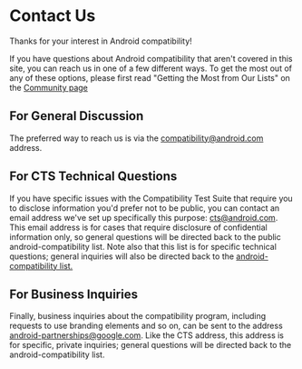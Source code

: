 <!--
   Copyright 2010 The Android Open Source Project 

   Licensed under the Apache License, Version 2.0 (the "License"); 
   you may not use this file except in compliance with the License.
   You may obtain a copy of the License at

       http://www.apache.org/licenses/LICENSE-2.0

   Unless required by applicable law or agreed to in writing, software
   distributed under the License is distributed on an "AS IS" BASIS,
   WITHOUT WARRANTIES OR CONDITIONS OF ANY KIND, either express or implied.
   See the License for the specific language governing permissions and
   limitations under the License.
-->

# Contact Us #

Thanks for your interest in Android compatibility!

If you have questions about Android compatibility that aren't covered in
this site, you can reach us in one of a few different ways. To get the most
out of any of these options, please first read "Getting the Most from Our
Lists" on the [Community page](index.html)

## For General Discussion ##

The preferred way to reach us is via the [compatibility@android.com](mailto:compatibility@android.com) address.

## For CTS Technical Questions ##

If you have specific issues with the Compatibility Test Suite that require
you to disclose information you'd prefer not to be public, you can contact an
email address we've set up specifically this purpose: [cts@android.com](mailto:cts@android.com). This email address is for
cases that require disclosure of confidential information only, so general
questions will be directed back to the public android-compatibility
list. Note also that this list is for specific technical questions; general
inquiries will also be directed back to the [android-compatibility list.](http://groups.google.com/group/android-compatibility)

## For Business Inquiries ##

Finally, business inquiries about the compatibility program, including
requests to use branding elements and so on, can be sent to the address [android-partnerships@google.com](mailto:android-partnerships@google.com). Like
the CTS address, this address is for specific, private inquiries; general
questions will be directed back to the android-compatibility list.
